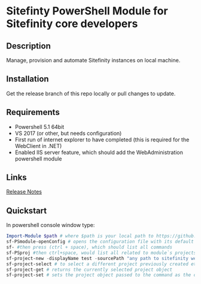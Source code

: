 # Sitefinty PowerShell Module for Sitefinity core developers

## Description

Manage, provision and automate Sitefinity instances on local machine.

## Installation

Get the release branch of this repo locally or pull changes to update.

## Requirements

- Powershell 5.1 64bit
- VS 2017 (or other, but needs configuration)
- First run of internet explorer to have completed (this is required for the WebClient in .NET)
- Enabled IIS server feature, which should add the WebAdministration powershell module

## Links

[Release Notes](./sf-posh/sf-posh.psd1)

## Quickstart
In powershell console window type:
``` PowerShell
Import-Module $path # where $path is your local path to https://github.com/todorm85/Sf-PoSh/blob/release/sf-posh/sf-posh.psm1
sf-PSmodule-openConfig # opens the configuration file with its default settings and paths (set for VS2017 tools) after editing you must restart the powershell session
sf- #then press (ctrl + space), which should list all commands
sf-PSproj #then ctrl+space, would list all related to module`s projects commands etc.
sf-project-new -displayName test -sourcePath "any path to sitefinity web app zip or tfs branch" # this creates a new project, in case of tfs branch a separate workspace. It is automatically selected for the current session. All commands that are executed in the powershell session are modifying the currently selected project - it should be displayed on the prompt and on the console status bar.
sf-project-select # to select a different project previously created etc.
sf-project-get # returns the currently selected project object
sf-project-set # sets the project object passed to the command as the current 
```
